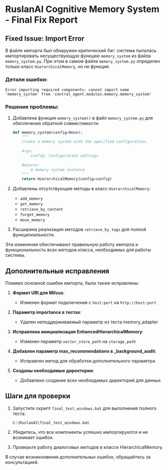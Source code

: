 # RuslanAI Cognitive Memory System - Final Fix Report

## Fixed Issue: Import Error

В файле импорта был обнаружен критический баг: система пыталась импортировать несуществующую функцию `memory_system` из файла `memory_system.py`. При этом в самом файле `memory_system.py` определен только класс `HierarchicalMemory`, но не функция.

### Детали ошибки:

```
Error importing required components: cannot import name 'memory_system' from 'central_agent.modules.memory.memory_system'
```

### Решение проблемы:

1. Добавлена функция `memory_system()` в файл `memory_system.py` для обеспечения обратной совместимости:
   ```python
   def memory_system(config=None):
       """
       Create a memory system with the specified configuration.
       
       Args:
           config: Configuration settings
           
       Returns:
           A memory system instance
       """
       return HierarchicalMemory(config=config)
   ```

2. Добавлены отсутствующие методы в класс `HierarchicalMemory`:
   - `add_memory`
   - `get_memory`
   - `retrieve_by_content`
   - `forget_memory`
   - `move_memory`

3. Расширена реализация методов `retrieve_by_tags` для полной функциональности.

Эти изменения обеспечивают правильную работу импорта и функциональность всех методов класса, необходимых для работы системы.

## Дополнительные исправления

Помимо основной ошибки импорта, были также исправлены:

1. **Формат URI для Milvus**:
   - Изменен формат подключения с `host:port` на `http://host:port`

2. **Параметр importance в тестах**:
   - Удален неподдерживаемый параметр из теста memory_adapter

3. **Исправлена инициализация EnhancedHierarchicalMemory**:
   - Изменен параметр `vector_store_path` на `storage_path`

4. **Добавлен параметр max_recommendations в _background_audit**:
   - Исправлен метод для обработки дополнительного параметра

5. **Созданы необходимые директории**:
   - Добавлено создание всех необходимых директорий для данных

## Шаги для проверки

1. Запустите скрипт `final_test_windows.bat` для выполнения полного теста:
   ```
   C:\RuslanAI\final_test_windows.bat
   ```

2. Убедитесь, что все компоненты успешно импортируются и не возникает ошибок.

3. Проверьте работу диалоговых методов в классе HierarchicalMemory.

В случае возникновения дополнительных ошибок, обращайтесь за консультацией.